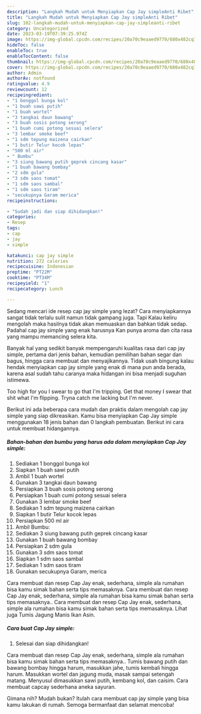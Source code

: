 ```yaml
---
description: "Langkah Mudah untuk Menyiapkan Cap Jay simpleAnti Ribet"
title: "Langkah Mudah untuk Menyiapkan Cap Jay simpleAnti Ribet"
slug: 102-langkah-mudah-untuk-menyiapkan-cap-jay-simpleanti-ribet
category: Uncategorized
date: 2023-03-19T07:39:25.974Z
image: https://img-global.cpcdn.com/recipes/20a70c9eaaed9770/680x482cq70/cap-jay-simple-foto-resep-utama.jpg
hideToc: false
enableToc: true
enableTocContent: false
thumbnail: https://img-global.cpcdn.com/recipes/20a70c9eaaed9770/680x482cq70/cap-jay-simple-foto-resep-utama.jpg
cover: https://img-global.cpcdn.com/recipes/20a70c9eaaed9770/680x482cq70/cap-jay-simple-foto-resep-utama.jpg
author: Admin
authorAv: notfound
ratingvalue: 4.9
reviewcount: 12
recipeingredient:
- "1 bonggol bunga kol"
- "1 buah sawi putih"
- "1 buah wortel"
- "3 tangkai daun bawang"
- "3 buah sosis potong serong"
- "1 buah cumi potong sesuai selera"
- "3 lembar smoke beef"
- "1 sdm tepung maizena cairkan"
- "1 butir Telur kocok lepas"
- "500 ml air"
- " Bumbu"
- "3 siung bawang putih geprek cincang kasar"
- "1 buah bawang bombay"
- "2 sdm gula"
- "3 sdm saos tomat"
- "1 sdm saos sambal"
- "1 sdm saos tiram"
- "secukupnya Garam merica"
recipeinstructions:

- "Sudah jadi dan siap dihidangkan!"
categories:
- Resep
tags:
- cap
- jay
- simple

katakunci: cap jay simple 
nutrition: 272 calories
recipecuisine: Indonesian
preptime: "PT22M"
cooktime: "PT34M"
recipeyield: "1"
recipecategory: Lunch

---
```



Sedang mencari ide resep cap jay simple yang lezat? Cara menyiapkannya sangat tidak terlalu sulit namun tidak gampang juga. Tapi Kalau keliru mengolah maka hasilnya tidak akan memuaskan dan bahkan tidak sedap. Padahal cap jay simple yang enak harusnya Kan punya aroma dan cita rasa yang mampu memancing selera kita.


Banyak hal yang sedikit banyak mempengaruhi kualitas rasa dari cap jay simple, pertama dari jenis bahan, kemudian pemilihan bahan segar dan bagus, hingga cara membuat dan menyajikannya. Tidak usah bingung kalau hendak menyiapkan cap jay simple yang enak di mana pun anda berada, karena asal sudah tahu caranya maka hidangan ini bisa menjadi suguhan istimewa.

Too high for you I swear to go that I&#39;m tripping. Get that money I swear that shit what I&#39;m flipping. Tryna catch me lacking but I&#39;m never.


Berikut ini ada beberapa cara mudah dan praktis dalam mengolah cap jay simple yang siap dikreasikan. Kamu bisa menyiapkan Cap Jay simple menggunakan 18 jenis bahan dan 0 langkah pembuatan. Berikut ini cara untuk membuat hidangannya.

<!--inarticleads1-->

##### Bahan-bahan dan bumbu yang harus ada dalam menyiapkan Cap Jay simple:

1. Sediakan 1 bonggol bunga kol
1. Siapkan 1 buah sawi putih
1. Ambil 1 buah wortel
1. Gunakan 3 tangkai daun bawang
1. Persiapkan 3 buah sosis potong serong
1. Persiapkan 1 buah cumi potong sesuai selera
1. Gunakan 3 lembar smoke beef
1. Sediakan 1 sdm tepung maizena cairkan
1. Siapkan 1 butir Telur kocok lepas
1. Persiapkan 500 ml air
1. Ambil  Bumbu:
1. Sediakan 3 siung bawang putih geprek cincang kasar
1. Gunakan 1 buah bawang bombay
1. Persiapkan 2 sdm gula
1. Gunakan 3 sdm saos tomat
1. Siapkan 1 sdm saos sambal
1. Sediakan 1 sdm saos tiram
1. Gunakan secukupnya Garam, merica


Cara membuat dan resep Cap Jay enak, sederhana, simple ala rumahan bisa kamu simak bahan serta tips memasaknya. Cara membuat dan resep Cap Jay enak, sederhana, simple ala rumahan bisa kamu simak bahan serta tips memasaknya.. Cara membuat dan resep Cap Jay enak, sederhana, simple ala rumahan bisa kamu simak bahan serta tips memasaknya. Lihat juga Tumis Jagung Manis Ikan Asin. 

<!--inarticleads2-->

##### Cara buat Cap Jay simple:


1. Selesai dan siap dihidangkan!

Cara membuat dan resep Cap Jay enak, sederhana, simple ala rumahan bisa kamu simak bahan serta tips memasaknya.. Tumis bawang putih dan bawang bombay hingga harum, masukkan jahe, tumis kembali hingga harum. Masukkan wortel dan jagung muda, masak sampai setengah matang. Menyusul dimasukkan sawi putih, kembang kol, dan caisim. Cara membuat capcay sederhana aneka sayuran. 

Gimana nih? Mudah bukan? Itulah cara membuat cap jay simple yang bisa kamu lakukan di rumah. Semoga bermanfaat dan selamat mencoba!

